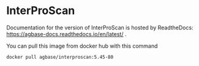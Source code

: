 # InterProScan

Documentation for the version of InterProScan is hosted by ReadtheDocs: https://agbase-docs.readthedocs.io/en/latest/ . 

You can pull this image from docker hub with this command
```
docker pull agbase/interproscan:5.45-80
```
